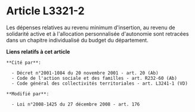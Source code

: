 # Article L3321-2

Les dépenses relatives     au revenu minimum d'insertion, au revenu de solidarité active et à l'allocation personnalisée
d'autonomie sont retracées dans un chapitre individualisé du budget du département.

**Liens relatifs à cet article**

	**Cité par**:

	  - Décret n°2001-1084 du 20 novembre 2001 - art. 20 (Ab)
	  - Code de l'action sociale et des familles - art. R232-60 (Ab)
	  - Code général des collectivités territoriales - art. L3241-1 (VD)

	**Modifié par**:

	  - Loi n°2008-1425 du 27 décembre 2008 - art. 176
